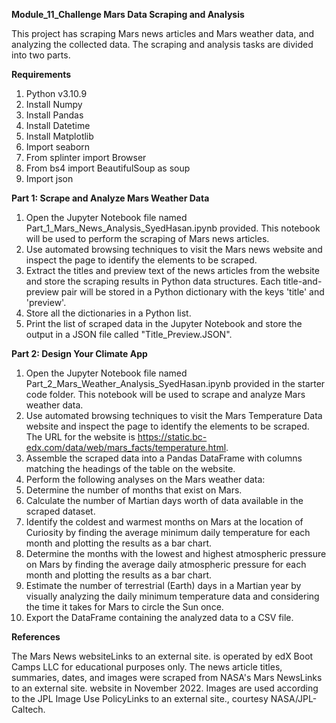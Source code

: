 **Module_11_Challenge Mars Data Scraping and Analysis**

This project has scraping Mars news articles and Mars weather data, and analyzing the collected data. The scraping and analysis tasks are divided into two parts.

**Requirements**

1. Python v3.10.9
2. Install Numpy
3. Install Pandas
4. Install Datetime
5. Install Matplotlib
6. Import seaborn
7. From splinter import Browser
8. From bs4 import BeautifulSoup as soup
9. Import json

   
**Part 1: Scrape and Analyze Mars Weather Data**

1. Open the Jupyter Notebook file named Part_1_Mars_News_Analysis_SyedHasan.ipynb provided. This notebook will be used to perform the scraping of Mars news articles.
2. Use automated browsing techniques to visit the Mars news website and inspect the page to identify the elements to be scraped.
3. Extract the titles and preview text of the news articles from the website and store the scraping results in   Python data structures. Each title-and-preview pair will be stored in a Python dictionary with the keys 'title' and 'preview'.
4. Store all the dictionaries in a Python list.
5. Print the list of scraped data in the Jupyter Notebook and store the output in a JSON file called "Title_Preview.JSON".
   
**Part 2: Design Your Climate App**

1. Open the Jupyter Notebook file named Part_2_Mars_Weather_Analysis_SyedHasan.ipynb provided in the starter code folder. This notebook will be used to scrape and analyze Mars weather data.
2. Use automated browsing techniques to visit the Mars Temperature Data website and inspect the page to identify the elements to be scraped. The URL for the website is https://static.bc-edx.com/data/web/mars_facts/temperature.html.
3. Assemble the scraped data into a Pandas DataFrame with columns matching the headings of the table on the website.
4. Perform the following analyses on the Mars weather data:
5. Determine the number of months that exist on Mars.
6. Calculate the number of Martian days worth of data available in the scraped dataset.
7. Identify the coldest and warmest months on Mars at the location of Curiosity by finding the average minimum daily temperature for each month and plotting the results as a bar chart.
8. Determine the months with the lowest and highest atmospheric pressure on Mars by finding the average daily atmospheric pressure for each month and plotting the results as a bar chart.
9. Estimate the number of terrestrial (Earth) days in a Martian year by visually analyzing the daily minimum temperature data and considering the time it takes for Mars to circle the Sun once.
10. Export the DataFrame containing the analyzed data to a CSV file.
    
**References**

The Mars News websiteLinks to an external site. is operated by edX Boot Camps LLC for educational purposes only. The news article titles, summaries, dates, and images were scraped from NASA's Mars NewsLinks to an external site. website in November 2022. Images are used according to the JPL Image Use PolicyLinks to an external site., courtesy NASA/JPL-Caltech.
